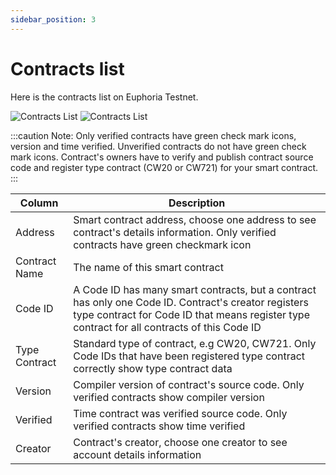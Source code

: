 ```yaml
---
sidebar_position: 3
---
```


# Contracts list

Here is the contracts list on Euphoria Testnet.

![Contracts List](/img/aurascan-blc-explorer/contracts_list.png)
![Contracts List](/img/aurascan-blc-explorer/contract_list.png)

:::caution Note:
Only verified contracts have green check mark icons, version and time verified. 
Unverified contracts do not have green check mark icons. 
Contract's owners have to verify and publish contract source code and register type contract (CW20 or CW721) for your smart contract.
:::

| Column | Description
| ------ | ------ |
| Address | Smart contract address, choose one address to see contract's details information. Only verified contracts have green checkmark icon |
| Contract Name | The name of this smart contract |  
| Code ID | A Code ID has many smart contracts, but a contract has only one Code ID. Contract's creator registers type contract for Code ID that means register type contract for all contracts of this Code ID |
| Type Contract | Standard type of contract, e.g CW20, CW721. Only Code IDs that have been registered type contract correctly show type contract data |
| Version | Compiler version of contract's source code. Only verified contracts show compiler version |
| Verified | Time contract was verified source code. Only verified contracts show time verified |
| Creator | Contract's creator, choose one creator to see account details information |